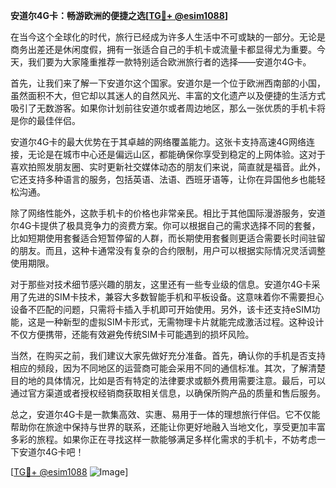 **安道尔4G卡：畅游欧洲的便捷之选[[TG💪+ @esim1088](https://t.me/s/esim1088)]**

在当今这个全球化的时代，旅行已经成为许多人生活中不可或缺的一部分。无论是商务出差还是休闲度假，拥有一张适合自己的手机卡或流量卡都显得尤为重要。今天，我们要为大家隆重推荐一款特别适合欧洲旅行者的选择——安道尔4G卡。

首先，让我们来了解一下安道尔这个国家。安道尔是一个位于欧洲西南部的小国，虽然面积不大，但它却以其迷人的自然风光、丰富的文化遗产以及便捷的生活方式吸引了无数游客。如果你计划前往安道尔或者周边地区，那么一张优质的手机卡将是你的最佳伴侣。

安道尔4G卡的最大优势在于其卓越的网络覆盖能力。这张卡支持高速4G网络连接，无论是在城市中心还是偏远山区，都能确保你享受到稳定的上网体验。这对于喜欢拍照发朋友圈、实时更新社交媒体动态的朋友们来说，简直就是福音。此外，它还支持多种语言的服务，包括英语、法语、西班牙语等，让你在异国他乡也能轻松沟通。

除了网络性能外，这款手机卡的价格也非常亲民。相比于其他国际漫游服务，安道尔4G卡提供了极具竞争力的资费方案。你可以根据自己的需求选择不同的套餐，比如短期使用套餐适合短暂停留的人群，而长期使用套餐则更适合需要长时间驻留的朋友。而且，这种卡通常没有复杂的合约限制，用户可以根据实际情况灵活调整使用期限。

对于那些对技术细节感兴趣的朋友，这里还有一些专业级的信息。安道尔4G卡采用了先进的SIM卡技术，兼容大多数智能手机和平板设备。这意味着你不需要担心设备不匹配的问题，只需将卡插入手机即可开始使用。另外，该卡还支持eSIM功能，这是一种新型的虚拟SIM卡形式，无需物理卡片就能完成激活过程。这种设计不仅方便携带，还能有效避免传统SIM卡可能遇到的损坏风险。

当然，在购买之前，我们建议大家先做好充分准备。首先，确认你的手机是否支持相应的频段，因为不同地区的运营商可能会采用不同的通信标准。其次，了解清楚目的地的具体情况，比如是否有特定的法律要求或额外费用需要注意。最后，可以通过官方渠道或者授权经销商获取相关信息，以确保所购产品的质量和售后服务。

总之，安道尔4G卡是一款集高效、实惠、易用于一体的理想旅行伴侣。它不仅能帮助你在旅途中保持与世界的联系，还能让你更好地融入当地文化，享受更加丰富多彩的旅程。如果你正在寻找这样一款能够满足多样化需求的手机卡，不妨考虑一下安道尔4G卡吧！

[[TG💪+ @esim1088](https://t.me/s/esim1088) ![Image](https://i.postimg.cc/4NQfJmqS/Snipaste-2025-05-13-00-14-12.png)]